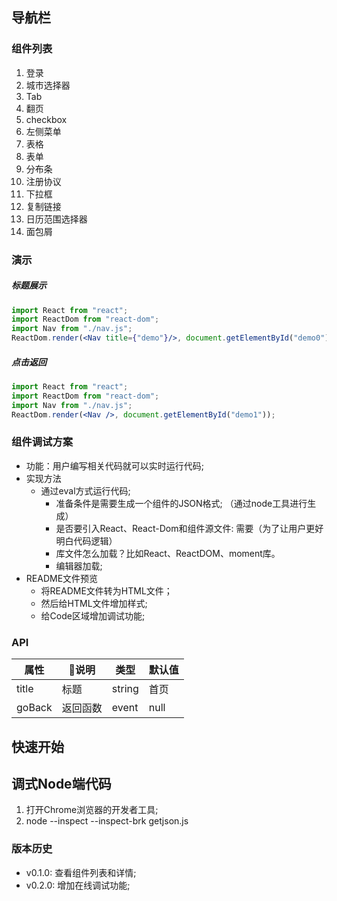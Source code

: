 ## 导航栏

### 组件列表
1. 登录
2. 城市选择器
3. Tab
4. 翻页
5. checkbox
6. 左侧菜单
7. 表格
8. 表单
10. 分布条
11. 注册协议
12. 下拉框
13. 复制链接
14. 日历范围选择器
15. 面包屑

### 演示
##### 标题展示
```jsx
import React from "react";
import ReactDom from "react-dom";
import Nav from "./nav.js";
ReactDom.render(<Nav title={"demo"}/>, document.getElementById("demo0"));
```

##### 点击返回
```jsx
import React from "react";
import ReactDom from "react-dom";
import Nav from "./nav.js";
ReactDom.render(<Nav />, document.getElementById("demo1"));
```

### 组件调试方案
* 功能：用户编写相关代码就可以实时运行代码;
* 实现方法
    * 通过eval方式运行代码;
        * 准备条件是需要生成一个组件的JSON格式; （通过node工具进行生成）
        * 是否要引入React、React-Dom和组件源文件: 需要（为了让用户更好明白代码逻辑）
        * 库文件怎么加载？比如React、ReactDOM、moment库。
        * 编辑器加载;
* README文件预览
    * 将README文件转为HTML文件；
    * 然后给HTML文件增加样式;
    * 给Code区域增加调试功能;

### API
| 属性 | 说明 | 类型 | 默认值 |
| ---  | --- | --- | ---|
|title | 标题 | string| 首页| 
|goBack | 返回函数 | event | null| 

## 快速开始

## 调式Node端代码
1. 打开Chrome浏览器的开发者工具;
2. node --inspect --inspect-brk getjson.js

### 版本历史
* v0.1.0: 查看组件列表和详情;
* v0.2.0: 增加在线调试功能;